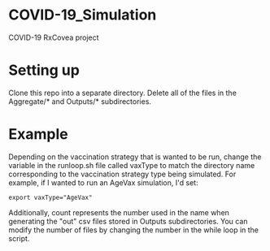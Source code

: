 # COVID-19_Simulation
COVID-19 RxCovea project

# Setting up

Clone this repo into a separate directory. Delete all of the files in the Aggregate/* and Outputs/* subdirectories. 

# Example

Depending on the vaccination strategy that is wanted to be run, change the variable in the runloop.sh file called vaxType to match the directory name corresponding to the vaccination strategy type being simulated. For example, if I wanted to run an AgeVax simulation, I'd set:
```shell
export vaxType="AgeVax"
```
Additionally, count represents the number used in the name when generating the "out" csv files stored in Outputs subdirectories. You can modify the number of files by changing the number in the while loop in the script. 
